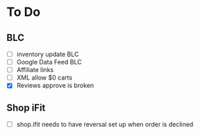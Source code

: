 # To Do
## BLC
- [ ] inventory update BLC
- [ ] Google Data Feed BLC
- [ ] Affiliate links
- [ ] XML allow $0 carts
- [x] Reviews approve is broken

## Shop iFit
- [ ] shop.ifit needs to have reversal set up when order is declined

